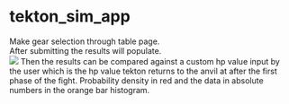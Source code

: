 # tekton_sim_app
Make gear selection through table page.\
After submitting the results will populate.\
<img src="https://i.imgur.com/4HAJWV0.gif">
Then the results can be compared against a custom hp value input by the user which is the hp value tekton returns to the anvil at after the first phase of the fight.
Probability density in red and the data in absolute numbers in the orange bar histogram.
